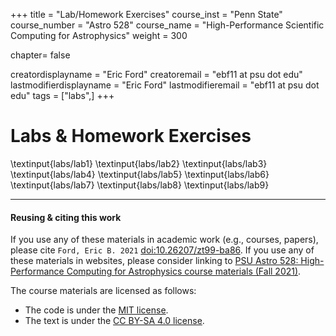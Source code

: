 +++
title = "Lab/Homework Exercises"
course_inst = "Penn State"
course_number = "Astro 528"
course_name = "High-Performance Scientific Computing for Astrophysics"
weight = 300

chapter= false

creatordisplayname = "Eric Ford"
creatoremail = "ebf11 at psu dot edu"
lastmodifierdisplayname = "Eric Ford"
lastmodifieremail = "ebf11 at psu dot edu"
tags = ["labs",]
+++

# Labs & Homework Exercises

\textinput{labs/lab1}
\textinput{labs/lab2}
\textinput{labs/lab3}
\textinput{labs/lab4}
\textinput{labs/lab5}
\textinput{labs/lab6}
\textinput{labs/lab7}
\textinput{labs/lab8}
\textinput{labs/lab9}

---
#### Reusing & citing this work
If you use any of these materials in academic work (e.g., courses, papers), please cite `Ford, Eric B. 2021` [doi:10.26207/zt99-ba86](https://scholarsphere.psu.edu/resources/756cbd41-3db2-4f72-a319-a507814e4c89).  If you use any of these materials in websites, please consider linking to [PSU Astro 528: High-Performance Computing for Astrophysics course materials (Fall 2021)](https://psuastro528.github.io/).  

The course materials are licensed as follows:
- The code is under the [MIT license](https://opensource.org/licenses/MIT).
- The text is under the [CC BY-SA 4.0 license](https://creativecommons.org/licenses/by-sa/4.0).

<!-- @@img-badge  ![doi:10.26207/zt99-ba86](https://img.shields.io/badge/doi-10.26207%2Fzt99--ba86-107dbb "doi badge") @@ -->